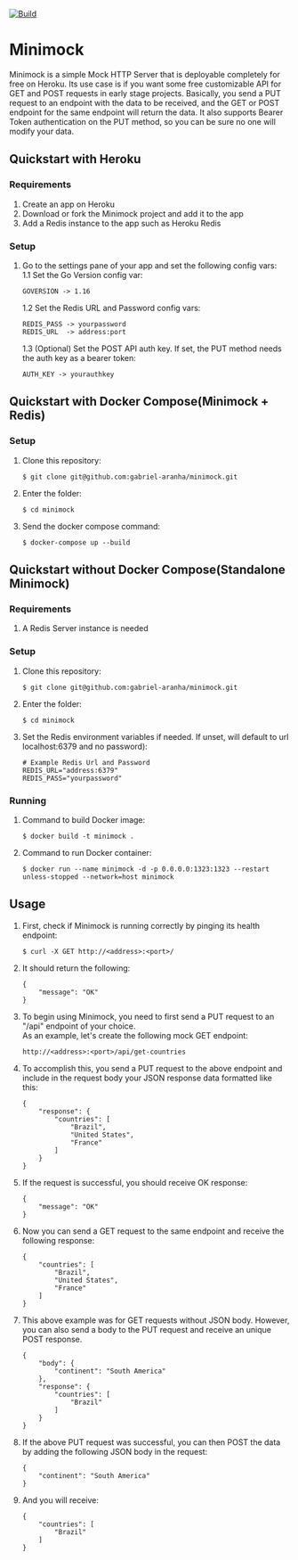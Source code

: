 [![Build](https://github.com/gabriel-aranha/minimock/actions/workflows/build.yml/badge.svg)](https://github.com/gabriel-aranha/minimock/actions/workflows/build.yml)

# Minimock
Minimock is a simple Mock HTTP Server that is deployable completely for free on Heroku. Its use case is if you want some free customizable API for GET and POST requests in early stage projects. Basically, you send a PUT request to an endpoint with the data to be received, and the GET or POST endpoint for the same endpoint will return the data. It also supports Bearer Token authentication on the PUT method, so you can be sure no one will modify your data.
## Quickstart with Heroku
### Requirements
1. Create an app on Heroku
2. Download or fork the Minimock project and add it to the app
3. Add a Redis instance to the app such as Heroku Redis

### Setup
1. Go to the settings pane of your app and set the following config vars:    
    1.1 Set the Go Version config var:  
    ```
    GOVERSION -> 1.16
    ```
    1.2 Set the Redis URL and Password config vars:  
    ```
    REDIS_PASS -> yourpassword
    REDIS_URL  -> address:port
    ```
    1.3 (Optional) Set the POST API auth key. If set, the PUT method needs the auth key as a bearer token:  
    ```
    AUTH_KEY -> yourauthkey
    ```

## Quickstart with Docker Compose(Minimock + Redis)
### Setup
1. Clone this repository:
    ```
    $ git clone git@github.com:gabriel-aranha/minimock.git
    ```
2. Enter the folder:
    ```
    $ cd minimock
    ```
3. Send the docker compose command:
    ```
    $ docker-compose up --build
    ```

## Quickstart without Docker Compose(Standalone Minimock)
### Requirements
1. A Redis Server instance is needed

### Setup
1. Clone this repository:
    ```
    $ git clone git@github.com:gabriel-aranha/minimock.git
    ```
2. Enter the folder:
    ```
    $ cd minimock
    ```
3. Set the Redis environment variables if needed. If unset, will default to url localhost:6379 and no password):
    ```
    # Example Redis Url and Password
    REDIS_URL="address:6379"
    REDIS_PASS="yourpassword"
    ```

### Running
1. Command to build Docker image:
    ```
    $ docker build -t minimock .
    ```
2. Command to run Docker container:
    ```
    $ docker run --name minimock -d -p 0.0.0.0:1323:1323 --restart unless-stopped --network=host minimock
    ```

## Usage
1. First, check if Minimock is running correctly by pinging its health endpoint:
    ```
    $ curl -X GET http://<address>:<port>/
    ```
2. It should return the following:
    ```
    {
        "message": "OK"
    }
    ```

3. To begin using Minimock, you need to first send a PUT request to an "/api" endpoint of your choice.  
As an example, let's create the following mock GET endpoint:
    ```
    http://<address>:<port>/api/get-countries
    ```
4. To accomplish this, you send a PUT request to the above endpoint and include in the request body your JSON response data formatted like this:
    ```
    {
        "response": {
            "countries": [
                "Brazil",
                "United States",
                "France"
            ]
        }
    }
    ```
5. If the request is successful, you should receive OK response:
    ```
    {
        "message": "OK"
    }
    ```
6. Now you can send a GET request to the same endpoint and receive the following response:
    ```
    {
        "countries": [
            "Brazil",
            "United States",
            "France"
        ]
    }
    ```

7. This above example was for GET requests without JSON body. However, you can also send a body to the PUT request and receive an unique POST response.
    ```
    {
        "body": {
            "continent": "South America"
        },
        "response": {
            "countries": [
                "Brazil"
            ]
        }
    }
    ```

8. If the above PUT request was successful, you can then POST the data by adding the following JSON body in the request:
    ```
    {
        "continent": "South America"
    }
    ```
9. And you will receive:
    ```
    {
        "countries": [
            "Brazil"
        ]
    }
    ```
